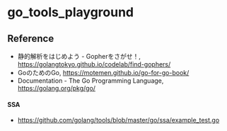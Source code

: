 # go_tools_playground

## Reference
- 静的解析をはじめよう - Gopherをさがせ！, https://golangtokyo.github.io/codelab/find-gophers/ 
- GoのためのGo, https://motemen.github.io/go-for-go-book/
- Documentation - The Go Programming Language, https://golang.org/pkg/go/

#### SSA
  - https://github.com/golang/tools/blob/master/go/ssa/example_test.go
